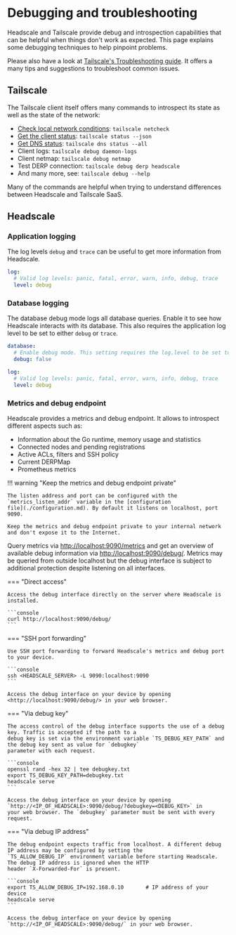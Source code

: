# Debugging and troubleshooting

Headscale and Tailscale provide debug and introspection capabilities that can be helpful when things don't work as
expected. This page explains some debugging techniques to help pinpoint problems.

Please also have a look at [Tailscale's Troubleshooting guide](https://tailscale.com/kb/1023/troubleshooting). It offers
a many tips and suggestions to troubleshoot common issues.

## Tailscale

The Tailscale client itself offers many commands to introspect its state as well as the state of the network:

- [Check local network conditions](https://tailscale.com/kb/1080/cli#netcheck): `tailscale netcheck`
- [Get the client status](https://tailscale.com/kb/1080/cli#status): `tailscale status --json`
- [Get DNS status](https://tailscale.com/kb/1080/cli#dns): `tailscale dns status --all`
- Client logs: `tailscale debug daemon-logs`
- Client netmap: `tailscale debug netmap`
- Test DERP connection: `tailscale debug derp headscale`
- And many more, see: `tailscale debug --help`

Many of the commands are helpful when trying to understand differences between Headscale and Tailscale SaaS.

## Headscale

### Application logging

The log levels `debug` and `trace` can be useful to get more information from Headscale.

```yaml hl_lines="3"
log:
  # Valid log levels: panic, fatal, error, warn, info, debug, trace
  level: debug
```

### Database logging

The database debug mode logs all database queries. Enable it to see how Headscale interacts with its database. This also
requires the application log level to be set to either `debug` or `trace`.

```yaml hl_lines="3 7"
database:
  # Enable debug mode. This setting requires the log.level to be set to "debug" or "trace".
  debug: false

log:
  # Valid log levels: panic, fatal, error, warn, info, debug, trace
  level: debug
```

### Metrics and debug endpoint

Headscale provides a metrics and debug endpoint. It allows to introspect different aspects such as:

- Information about the Go runtime, memory usage and statistics
- Connected nodes and pending registrations
- Active ACLs, filters and SSH policy
- Current DERPMap
- Prometheus metrics

!!! warning "Keep the metrics and debug endpoint private"

    The listen address and port can be configured with the `metrics_listen_addr` variable in the [configuration
    file](./configuration.md). By default it listens on localhost, port 9090.

    Keep the metrics and debug endpoint private to your internal network and don't expose it to the Internet.

Query metrics via <http://localhost:9090/metrics> and get an overview of available debug information via
<http://localhost:9090/debug/>. Metrics may be queried from outside localhost but the debug interface is subject to
additional protection despite listening on all interfaces.

=== "Direct access"

    Access the debug interface directly on the server where Headscale is installed.

    ```console
    curl http://localhost:9090/debug/
    ```

=== "SSH port forwarding"

    Use SSH port forwarding to forward Headscale's metrics and debug port to your device.

    ```console
    ssh <HEADSCALE_SERVER> -L 9090:localhost:9090
    ```

    Access the debug interface on your device by opening <http://localhost:9090/debug/> in your web browser.

=== "Via debug key"

    The access control of the debug interface supports the use of a debug key. Traffic is accepted if the path to a
    debug key is set via the environment variable `TS_DEBUG_KEY_PATH` and the debug key sent as value for `debugkey`
    parameter with each request.

    ```console
    openssl rand -hex 32 | tee debugkey.txt
    export TS_DEBUG_KEY_PATH=debugkey.txt
    headscale serve
    ```

    Access the debug interface on your device by opening `http://<IP_OF_HEADSCALE>:9090/debug/?debugkey=<DEBUG_KEY>` in
    your web browser. The `debugkey` parameter must be sent with every request.

=== "Via debug IP address"

    The debug endpoint expects traffic from localhost. A different debug IP address may be configured by setting the
    `TS_ALLOW_DEBUG_IP` environment variable before starting Headscale. The debug IP address is ignored when the HTTP
    header `X-Forwarded-For` is present.

    ```console
    export TS_ALLOW_DEBUG_IP=192.168.0.10       # IP address of your device
    headscale serve
    ```

    Access the debug interface on your device by opening `http://<IP_OF_HEADSCALE>:9090/debug/` in your web browser.

